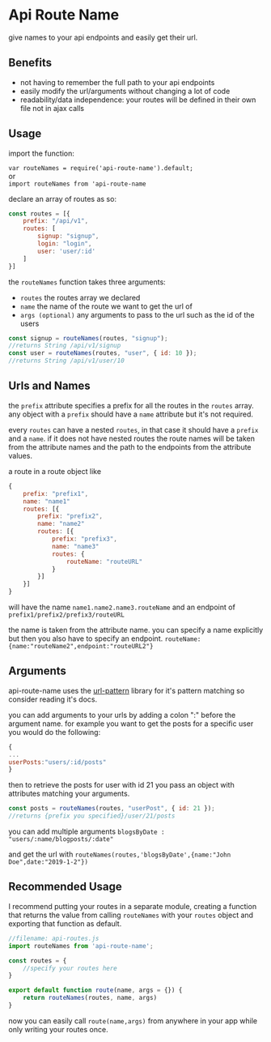 # Api Route Name

give names to your api endpoints and easily get their url.

## Benefits 
* not having to remember the full path to your api endpoints
* easily modify the url/arguments without changing a lot of code
* readability/data independence: your routes will be defined in their own file not in ajax calls

## Usage

import the function:

`var routeNames = require('api-route-name').default;`
<br>
or 
<br>
`import routeNames from 'api-route-name`

declare an array of routes as so:

```javascript
const routes = [{
    prefix: "/api/v1",
    routes: [
        signup: "signup",
        login: "login",
        user: 'user/:id'
    ]
}]
```

the `routeNames` function takes three arguments:

-   `routes` the routes array we declared
-   `name` the name of the route we want to get the url of
-   `args (optional)` any arguments to pass to the url such as the id of the users

```javascript
const signup = routeNames(routes, "signup");
//returns String /api/v1/signup
const user = routeNames(routes, "user", { id: 10 });
//returns String /api/v1/user/10
```

## Urls and Names

the `prefix` attribute specifies a prefix for all the routes in the `routes` array.
any object with a `prefix` should have a `name` attribute but it's not required.

every `routes` can have a nested `routes`, in that case it should have a `prefix` and a `name`.
if it does not have nested routes the route names will be taken from the attribute names and the path to the endpoints from the attribute values.

a route in a route object like

```javascript
{
    prefix: "prefix1",
    name: "name1"
    routes: [{
        prefix: "prefix2",
        name: "name2"
        routes: [{
            prefix: "prefix3",
            name: "name3"
            routes: {
                routeName: "routeURL"
            }
        }]
    }]
}
```

will have the name `name1.name2.name3.routeName` and an endpoint of `prefix1/prefix2/prefix3/routeURL`

the name is taken from the attribute name. you can specify a name explicitly but then you also have to specify an endpoint.
`routeName:{name:"routeName2",endpoint:"routeURL2"}`

## Arguments

api-route-name uses the [url-pattern](https://www.npmjs.com/package/url-pattern) library for it's pattern matching so consider reading it's docs.

you can add arguments to your urls by adding a colon ":" before the argument name. for example you want to get the posts for a specific user you would do the following:

```javascript
{
...
userPosts:"users/:id/posts"
}
```

then to retrieve the posts for user with id 21 you pass an object with attributes matching your arguments.

```javascript
const posts = routeNames(routes, "userPost", { id: 21 });
//returns {prefix you specified}/user/21/posts
```

you can add multiple arguments `blogsByDate : "users/:name/blogposts/:date"`

and get the url with `routeNames(routes,'blogsByDate',{name:"John Doe",date:"2019-1-2"})`

## Recommended Usage
I recommend putting your routes in a separate module, creating a function that returns the value
from calling `routeNames` with your `routes` object and exporting that function as default. 

```javascript
//filename: api-routes.js
import routeNames from 'api-route-name';

const routes = {
    //specify your routes here
}

export default function route(name, args = {}) {
    return routeNames(routes, name, args)
}
```

now you can easily call `route(name,args)` from anywhere in your app while only writing your routes once.